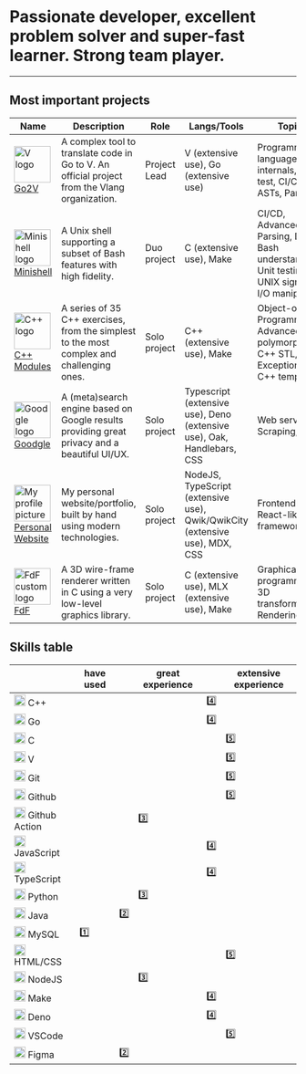 # Passionate developer, excellent problem solver and super-fast learner. Strong team player.
---
## Most important projects

Name|Description|Role|Langs/Tools|Topics|Link
-|-|-|-|-|-
<img src="https://github.com/Hunam6/Hunam6/assets/38606542/abb25567-28d7-4945-8a51-ca324ad096cf" alt="V logo" width=64 height=64 /> [Go2V](https://github.com/vlang/go2v)|A complex tool to translate code in Go to V. An official project from the Vlang organization.|Project Lead|V (extensive use), Go (extensive use)|Programming language internals, Unit test, CI/CD, ASTs, Parser...|[read more](https://github.com/vlang/go2v)
<img src="https://github.com/Hunam6/Hunam6/assets/38606542/4848c5ce-ccbd-4ea7-a765-68877b10547c" alt="Minishell logo" width=64 height=64 /> [Minishell](https://github.com/flowerbuddies/minishell)|A Unix shell supporting a subset of Bash features with high fidelity.|Duo project|C (extensive use), Make|CI/CD, Advanced Parsing, Deep Bash understanding, Unit testing, UNIX signals, I/O manipulation|[read more](https://github.com/flowerbuddies/minishell)
<img src="https://github.com/Hunam6/Hunam6/assets/38606542/8fe60359-58e1-465f-a547-dbc3d403a4a2" alt="C++ logo" width=64 height=64 /> [C++ Modules](https://github.com/hunam6/cpp-modules)|A series of 35 C++ exercises, from the simplest to the most complex and challenging ones.|Solo project|C++ (extensive use), Make|Object-oriented Programming, Advanced polymorphism, C++ STL, Exceptions, C++ templates|[read more](https://github.com/hunam6/cpp-modules)
<img src="https://github.com/Hunam6/Hunam6/assets/38606542/9135e265-c1af-4ff6-8333-5ceb13d3303d" alt="Goodgle logo" width=64 height=64 /> [Goodgle](https://github.com/hunam6/goodgle)|A (meta)search engine based on Google results providing great privacy and a beautiful UI/UX.|Solo project|Typescript (extensive use), Deno (extensive use), Oak, Handlebars, CSS|Web server, Scraping, CI/CD|[read more](https://github.com/hunam6/goodgle)
<img src="https://github.com/Hunam6/Hunam6/assets/38606542/da43653e-9ec3-405e-ad8c-db85e88df641" alt="My profile picture" width=64 height=64 /> [Personal Website](https://github.com/hunam6/hunam-website)|My personal website/portfolio, built by hand using modern technologies.|Solo project|NodeJS, TypeScript (extensive use), Qwik/QwikCity (extensive use), MDX, CSS|Frontend React-like framework|[read more](https://github.com/hunam6/hunam-website)
<img src="https://github.com/Hunam6/Hunam6/assets/38606542/2d98165c-cfd7-4ca8-967f-09cda3ed2ce4" alt="FdF custom logo" width=64 height=64 /> [FdF](https://github.com/hunam6/fdf)|A 3D wire-frame renderer written in C using a very low-level graphics library.|Solo project|C (extensive use), MLX (extensive use), Make|Graphical programming, 3D transformations, Rendering|[read more](https://github.com/hunam6/fdf)

## Skills table

　|have used|　|great experience|　|extensive experience
-------------|---------|-|----------------|-|--------------------
<img src="https://cdn.jsdelivr.net/gh/devicons/devicon/icons/cplusplus/cplusplus-original.svg" width=20 height=20 /> C++          |         | |                |4️⃣|
<img src="https://cdn.jsdelivr.net/gh/devicons/devicon/icons/c/c-original.svg" width=20 height=20 /> Go           |         | |                |4️⃣|
<img src="https://cdn.jsdelivr.net/gh/devicons/devicon/icons/go/go-original-wordmark.svg" width=20 height=20 /> C            |         | |                | |5️⃣
<img src="https://github.com/Hunam6/Hunam6/assets/38606542/abb25567-28d7-4945-8a51-ca324ad096cf" width=20 height=20 /> V            |         | |                | |5️⃣
<img src="https://cdn.jsdelivr.net/gh/devicons/devicon/icons/git/git-original.svg" width=20 height=20 /> Git          |         | |                | |5️⃣
<img src="https://cdn.jsdelivr.net/gh/devicons/devicon/icons/github/github-original.svg" width=20 height=20 /> Github       |         | |                | |5️⃣
<img src="https://github.com/Hunam6/Hunam6/assets/38606542/3a457119-f8b7-4222-bdef-088acde67aed" width=20 height=20 /> Github Action|         | |3️⃣                | |
<img src="https://cdn.jsdelivr.net/gh/devicons/devicon/icons/javascript/javascript-original.svg" width=20 height=20 /> JavaScript   |         | |                |4️⃣|
<img src="https://cdn.jsdelivr.net/gh/devicons/devicon/icons/typescript/typescript-original.svg" width=20 height=20 /> TypeScript   |         | |                |4️⃣|
<img src="https://cdn.jsdelivr.net/gh/devicons/devicon/icons/python/python-original.svg" width=20 height=20 /> Python       |         | |3️⃣               | |
<img src="https://cdn.jsdelivr.net/gh/devicons/devicon/icons/java/java-original.svg" width=20 height=20 /> Java        |         |2️⃣|                | |
<img src="https://cdn.jsdelivr.net/gh/devicons/devicon/icons/mysql/mysql-original.svg" width=20 height=20 /> MySQL        |1️⃣        | |                | |
<img src="https://cdn.jsdelivr.net/gh/devicons/devicon/icons/html5/html5-original.svg" width=20 height=20 /> HTML/CSS     |         | |                | |5️⃣
<img src="https://cdn.jsdelivr.net/gh/devicons/devicon/icons/nodejs/nodejs-original.svg" width=20 height=20 /> NodeJS       |         | |3️⃣               | |
<img src="https://github.com/Hunam6/Hunam6/assets/38606542/c852562d-333c-4fc7-81c6-4ce24d2f6752" width=20 height=20 /> Make         |         | |                |4️⃣|
<img src="https://cdn.jsdelivr.net/gh/devicons/devicon/icons/denojs/denojs-original.svg" width=20 height=20 /> Deno         |         | |                |4️⃣|
<img src="https://cdn.jsdelivr.net/gh/devicons/devicon/icons/vscode/vscode-original.svg" width=20 height=20 /> VSCode       |         | |                | |5️⃣
<img src="https://cdn.jsdelivr.net/gh/devicons/devicon/icons/figma/figma-original.svg" width=20 height=20 /> Figma        |         |2️⃣|                | |
